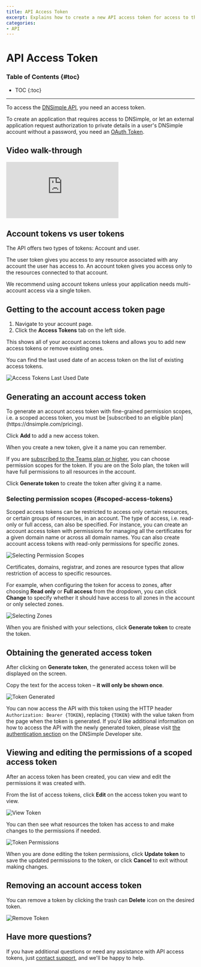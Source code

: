 ```yaml
---
title: API Access Token
excerpt: Explains how to create a new API access token for access to the API version 2, including how to create a scoped access token with granular permissions.
categories:
- API
---
```


# API Access Token

### Table of Contents {#toc}

* TOC
{:toc}

---

To access the [DNSimple API](https://developer.dnsimple.com/), you need an access token.

To create an application that requires access to DNSimple, or let an external application request authorization to private details in a user's DNSimple account without a password, you need an [OAuth Token](/articles/oauth-applications/).

## Video walk-through

<div class="mb4 aspect-ratio aspect-ratio--16x9 z-0">
  <iframe src="https://www.youtube.com/embed/oGBUQlbkyFM" class="aspect-ratio--object" frameborder="0" allow="accelerometer; autoplay; clipboard-write; encrypted-media; gyroscope; picture-in-picture" allowfullscreen=""></iframe>
</div>

## Account tokens vs user tokens

The API offers two types of tokens: Account and user.

The user token gives you access to any resource associated with any account the user has access to. An account token gives you access only to the resources connected to that account.

<tip>
We recommend using account tokens unless your application needs multi-account access via a single token.
</tip>

## Getting to the account access token page

1. Navigate to your account page.
2. Click the **Access Tokens** tab on the left side.

 <!--- https://drive.google.com/file/d/1eNjLWNrYkEzA2eToGsBEtXUvulzUiCgN/view?usp=sharing -->

This shows all of your account access tokens and allows you to add new access tokens or remove existing ones.

You can find the last used date of an access token on the list of existing access tokens.

![Access Tokens Last Used Date](/files/access-tokens-last-used.png)

## Generating an account access token

<info>
To generate an account access token with fine-grained permission scopes, i.e. a scoped access token, you must be [subscribed to an eligible plan](https://dnsimple.com/pricing).
</info>

Click **Add** to add a new access token.

When you create a new token, give it a name you can remember.

If you are [subscribed to the Teams plan or higher](https://dnsimple.com/pricing), you can choose permission scopes for the token. If you are on the Solo plan, the token will have full permissions to all resources in the account.

Click **Generate token** to create the token after giving it a name.

 <!--- https://drive.google.com/file/d/1IPkmyNb8EsmJJ2P2dO_UmOD1qR7YbGLq/view?usp=sharing -->

### Selecting permission scopes {#scoped-access-tokens}

Scoped access tokens can be restricted to access only certain resources, or certain groups of resources, in an account. The type of access, i.e. read-only or full access, can also be specified. For instance, you can create an account access token with permissions for managing all the certificates for a given domain name or across all domain names. You can also create account access tokens with read-only permissions for specific zones.

![Selecting Permission Scopes](/files/scoped-account-token-create.png)

Certificates, domains, registrar, and zones are resource types that allow restriction of access to specific resources.

For example, when configuring the token for access to zones, after choosing **Read only** or **Full access** from the dropdown, you can click **Change** to specify whether it should have access to all zones in the account or only selected zones.

![Selecting Zones](/files/scoped-account-token-select-zones.png)

When you are finished with your selections, click **Generate token** to create the token.

## Obtaining the generated access token

After clicking on **Generate token**, the generated access token will be displayed on the screen.

Copy the text for the access token – **it will only be shown once**.

![Token Generated](/files/access-token-generated.png)

You can now access the API with this token using the HTTP header `Authorization: Bearer {TOKEN}`, replacing `{TOKEN}` with the value taken from the page when the token is generated. If you'd like additional information on how to access the API with the newly generated token, please visit [the authentication section](https://developer.dnsimple.com/v2/#authentication) on the DNSimple Developer site.

## Viewing and editing the permissions of a scoped access token

After an access token has been created, you can view and edit the permissions it was created with.

From the list of access tokens, click **Edit** on the access token you want to view.

![View Token](/files/scoped-account-token-view.png)

You can then see what resources the token has access to and make changes to the permissions if needed.

![Token Permissions](/files/scoped-account-token-permissions.png)

When you are done editing the token permissions, click **Update token** to save the updated permissions to the token, or click **Cancel** to exit without making changes.

## Removing an account access token

You can remove a token by clicking the trash can **Delete** icon on the desired token.

![Remove Token](/files/access-token-remove.png)

## Have more questions?

If you have additional questions or need any assistance with API access tokens, just [contact support](https://dnsimple.com/feedback), and we'll be happy to help.
